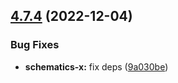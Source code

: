 ## [4.7.4](https://github.com/nontangent/ng-atomic/compare/v4.7.3...v4.7.4) (2022-12-04)


### Bug Fixes

* **schematics-x:** fix deps ([9a030be](https://github.com/nontangent/ng-atomic/commit/9a030bea37f69758c9da4da62e15db40144bda4f))
